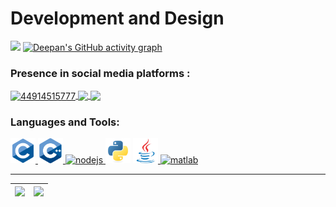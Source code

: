 # Development and Design 
  
  ![](https://activity-graph.herokuapp.com/graph?username=Deeps-01&theme=react-dark&hide_border=true&area=true)
  [![Deepan's GitHub activity graph](https://github-readme-activity-graph.vercel.app/graph?username=Deeps72-ux)](https://github.com/Deeps72-ux/github-readme-activity-graph)

  
  <h3 align="left"> Presence in  social media platforms :</h3>
<p align="left">
  
<a href="https://www.linkedin.com/in/deepan-k-s-372388216/" target="blank">
  <img align="center" src="https://raw.githubusercontent.com/rahuldkjain/github-profile-readme-generator/master/src/images/icons/Social/linked-in-alt.svg" alt="44914515777" height="30" width="40" />
  </a>
  
<a href="https://www.instagram.com/deepanks.201218/" target="blank">
  <img align="center" src="https://raw.githubusercontent.com/rahuldkjain/github-profile-readme-generator/master/src/images/icons/Social/instagram.svg" alt=" " height="30" width="40" />
  </a>
  
<a href="https://www.facebook.com/profile.php?id=100069747682283" target="blank">
  <img align="center" src="https://raw.githubusercontent.com/rahuldkjain/github-profile-readme-generator/master/src/images/icons/Social/facebook.svg" alt=" " height="30" width="40" />
  </a>
  
  
  <h3 align="left">Languages and Tools:</h3>
<p align="left"><a href="https://www.cprogramming.com/" target="_blank"> <img src="https://raw.githubusercontent.com/devicons/devicon/master/icons/c/c-original.svg" alt="c" width="40" height="40"/> </a> <a href="https://www.w3schools.com/cpp/" target="_blank"> <img src="https://raw.githubusercontent.com/devicons/devicon/master/icons/cplusplus/cplusplus-original.svg" alt="cplusplus" width="40" height="40"/> <a href="https://nodejs.org/en/" target="_blank"> <img src="https://nodejs.org/static/images/logo.svg" alt="nodejs" width="40" height="40"/> </a> <a href="https://www.python.org" target="_blank"> <img src="https://raw.githubusercontent.com/devicons/devicon/master/icons/python/python-original.svg" alt="python" width="40" height="40"/></a> <a href="https://www.java.com" target="_blank"> <img src="https://raw.githubusercontent.com/devicons/devicon/master/icons/java/java-original.svg" alt="java" width="40" height="40"/> </a>  <a href="https://www.mathworks.com/" target="_blank"> <img src="https://upload.wikimedia.org/wikipedia/commons/2/21/Matlab_Logo.png" alt="matlab" width="40" height="40"/> </a>  </p>

<hr>

|<img src="https://github-readme-stats.vercel.app/api?username=Deeps-01&&show_icons=true&count_private=true"/>|<img src="https://github-readme-streak-stats.herokuapp.com/?user=Deeps-01"/>|
|---|---|

</p>
